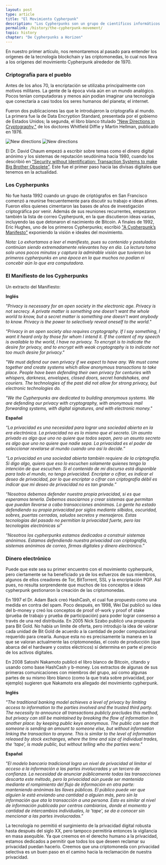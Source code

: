 ```yaml
---
layout: post
type: article
title: "El Movimiento Cypherpunk"
description: "Los Cypherpunks son un grupo de científicos informáticos que desean proporcionar un cifrado fuerte al público en general."
permalink: /history/the-cypherpunk-movement/
topic: history
chapter: "De Cypherpunks a Horizen"
---
```


En nuestro primer artículo, nos remontaremos al pasado para entender los orígenes de la tecnología blockchain y las criptomonedas, lo cual nos lleva a los orígenes del movimiento Cypherpunk alrededor de 1970.

### Criptografía para el pueblo

Antes de los años 70, la encriptación se utilizaba principalmente con motivos militares. La gente de la época vivía aún en un mundo analógico. Pocos tenían computadoras y menos aún podían imaginar una tecnología que conectaría a casi todos los seres humanos del planeta; el internet.

Fueron dos publicaciones las que le introdujeron la criptografía al mundo. La primera fue la de Data Encryption Standard, presentada por el gobierno de Estados Unidos; la segunda, el libro blanco titulado ["New Directions in Cryptography,"](https://ee.stanford.edu/~hellman/publications/24.pdf) de los doctores Whitfield Diffie y Martin Hellman, publicado en 1976.

![New directions]({{site.baseurl}}/assets/post_files/history/the-cypherpunk-movement/new_directions_D.jpg)
![New directions]({{site.baseurl}}/assets/post_files/history/the-cypherpunk-movement/new_directions_M.jpg)

El Dr. David Chaum empezó a escribir sobre temas como el dinero digital anónimo y los sistemas de reputación seudónima hacia 1980, cuando los describió en ["Security without Identification: Transaction Systems to make Big Brother Obsolete"](https://chaum.com/security-without-identification/). Este fue el primer paso hacia las divisas digitales que tenemos en la actualidad.

### Los Cypherpunks

No fue hasta 1992 cuando un grupo de criptógrafos en San Francisco comenzó a reunirse frecuentemente para discutir su trabajo e ideas afines. Fueron ellos quienes cimentaron las bases de años de investigación criptográfica por venir. Además de sus reuniones recurrentes, empezaron también la lista de correo Cypherpunk, en la que discutieron ideas varias, incluyendo las que detonaron el nacimiento de Bitcoin. A finales de 1992, Eric Hughes, uno de los primeros Cypherpunks; escribió ["A Cypherpunk’s Manifesto"](https://www.activism.net/cypherpunk/manifesto.html) exponiendo la visión e ideales del movimiento.

_Nota: Lo exhortamos a leer el manifiesto, pues su contenido y postulados continúan siendo extremadamente relevantes hoy en día. La lectura toma solo unos pocos minutos y captura la admirable visión que tuvieron los primeros cypherpunks en una época en la que muchos no podían ni concebir aún lo que era computadora._

### El Manifiesto de los Cypherpunks

Un extracto del Manifiesto:

**Inglés**

_"Privacy is necessary for an open society in the electronic age. Privacy is not secrecy. A private matter is something one doesn't want the whole world to know, but a secret matter is something one doesn't want anybody to know. Privacy is the power to selectively reveal oneself to the world."_

_"Privacy in an open society also requires cryptography. If I say something, I want it heard only by those for whom I intend it. If the content of my speech is available to the world, I have no privacy. To encrypt is to indicate the desire for privacy, and to encrypt with weak cryptography is to indicate not too much desire for privacy."_

_"We must defend our own privacy if we expect to have any. We must come together and create systems which allow anonymous transactions to take place. People have been defending their own privacy for centuries with whispers, darkness, envelopes, closed doors, secret handshakes, and couriers. The technologies of the past did not allow for strong privacy, but electronic technologies do._

_"We the Cypherpunks are dedicated to building anonymous systems. We are defending our privacy with cryptography, with anonymous mail forwarding systems, with digital signatures, and with electronic money."_

**Español**

_“La privacidad es una necesidad para lograr una sociedad abierta en la era electrónica. La privacidad no es lo mismo que el secreto. Un asunto privado es algo que uno no quiere que todos sepan, pero un asunto secreto es algo que uno no quiere que nadie sepa. La privacidad es el poder de seleccionar revelarse al mundo cuando uno así lo decide.”_

_“La privacidad en una sociedad abierta también requiere de la criptografía. Si digo algo, quiero que eso lo escuchen solamente quienes tengo la intención de que escuchen. Si el contenido de mi discurso está disponible para todo el mundo, no tengo privacidad. Encriptar o cifrar, es indicar el deseo de privacidad, por lo que encriptar o cifrar con criptografía débil es indicar que mi deseo de privacidad no es tan grande.”_

_“Nosotros debemos defender nuestra propia privacidad, si es que esperamos tenerla. Debemos asociarnos y crear sistemas que permitan que puedan llevarse a cabo transacciones anónimas. La gente ha estado defendiendo su propia privacidad por siglos mediante silbidos, oscuridad, sobres, puertas cerradas, saludos secretos y mensajeros. Estas tecnologías del pasado no permitían la privacidad fuerte, pero las tecnologías electrónicas sí”_

_“Nosotros los cypherpunks estamos dedicados a construir sistemas anónimos. Estamos defendiendo nuestra privacidad con criptografía, sistemas anónimos de correo, firmas digitales y dinero electrónico.”_

### Dinero electrónico

Puede que este sea su primer encuentro con el movimiento cypherpunk, pero ciertamente se ha beneficiado ya de los esfuerzos de sus miembros, algunos de ellos creadores de Tor, BitTorrent, SSL y la encriptación PGP. Así pues, no resulta sorprendente que muchos de los conceptos e ideas cypherpunk gestionaron la creación de las criptomonedas.

En 1997 el Dr. Adam Back creó HashCash, el cual fue propuesto como una medida en contra del spam. Poco después, en 1998, Wei Dai publicó su idea del b-money y creó los conceptos de proof of-work y proof of stake (prueba de trabajo y prueba de participación) para poder lograr consenso a través de una red distribuida. En 2005 Nick Szabo publicó una propuesta para Bit Gold. No había un límite de oferta, pero introdujo la idea de valorar cada unidad de Bit Gold de acuerdo a la cantidad de poder computacional requerido para crearla. Aunque esta no es precisamente la manera en la que se valoran actualmente las criptomonedas, el costo de producción (que abarca del el hardware y costos eléctricos) sí determina en parte el precio de los activos digitales.

En 2008 Satoshi Nakamoto publicó el libro blanco de Bitcoin, citando y usando como base HashCash y b-money. Los extractos de algunas de sus primeras comunicaciones con miembros del grupo, así como algunas partes de su mismo libro blanco (como la que trata sobre privacidad, por ejemplo) sugieren que Nakamoto era allegado del movimiento cypherpunk.

**Inglés**

_"The traditional banking model achieves a level of privacy by limiting access to information to the parties involved and the trusted third party. The necessity to announce all transactions publicly precludes this method, but privacy can still be maintained by breaking the flow of information in another place: by keeping public keys anonymous. The public can see that someone is sending an amount to someone else, but without information linking the transaction to anyone. This is similar to the level of information released by stock exchanges, where the time and size of individual trades, the ‘tape’, is made public, but without telling who the parties were."_

**Español**

_"El modelo bancario tradicional logra un nivel de privacidad al limitar el acceso a la información a las partes involucradas y un tercero de confianza. La necesidad de anunciar públicamente todas las transacciones descarta este método, pero la privacidad aún puede ser mantenida mediante el rompimiento del flujo de información en otra parte: manteniendo anónimas las llaves públicas. El público puede ver que alguien le está enviando una cantidad a alguien más, pero sin la información que ata la transacción a una persona. Esto es similar al nivel de información publicada por centros cambiarios, donde el momento y cantidad de intercambios individuales, la 'tape', se da a conocer sin mencionar a las partes involucradas."_

La tecnología no permitió el surgimiento de la privacidad digital robusta hasta después del siglo XX, pero tampoco permitiría entonces la vigilancia en masa asequible. Ya que creemos en el derecho humano a la privacidad, estamos dedicados a permitir que todos los que deseen reclamar su privacidad puedan hacerlo. Creemos que una criptomoneda con privacidad selectiva es un buen paso en el camino hacia la reclamación de nuestra privacidad.
